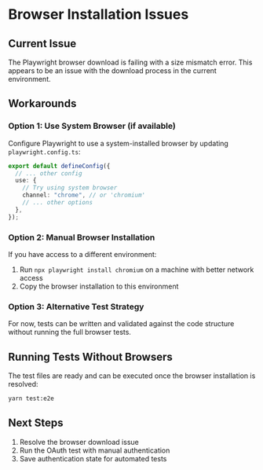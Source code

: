 # Browser Installation Issues

## Current Issue

The Playwright browser download is failing with a size mismatch error. This appears to be an issue with the download process in the current environment.

## Workarounds

### Option 1: Use System Browser (if available)

Configure Playwright to use a system-installed browser by updating `playwright.config.ts`:

```typescript
export default defineConfig({
  // ... other config
  use: {
    // Try using system browser
    channel: "chrome", // or 'chromium'
    // ... other options
  },
});
```

### Option 2: Manual Browser Installation

If you have access to a different environment:

1. Run `npx playwright install chromium` on a machine with better network access
2. Copy the browser installation to this environment

### Option 3: Alternative Test Strategy

For now, tests can be written and validated against the code structure without running the full browser tests.

## Running Tests Without Browsers

The test files are ready and can be executed once the browser installation is resolved:

```bash
yarn test:e2e
```

## Next Steps

1. Resolve the browser download issue
2. Run the OAuth test with manual authentication
3. Save authentication state for automated tests
